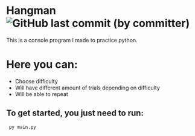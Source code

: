 # Hangman ![GitHub last commit (by committer)](https://img.shields.io/github/last-commit/artas100/hangman)


This is a console program I made to practice python.

# Here you can:
<!-- UL -->
* Choose difficulty
* Will have different amount of trials depending on difficulty
* Will be able to repeat
 
## To get started, you just need to run:

     py main.py
